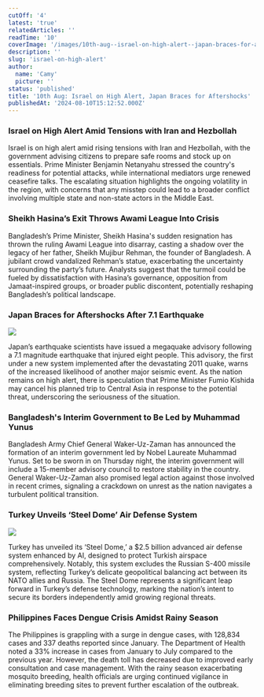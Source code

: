 ```yaml
---
cutOff: '4'
latest: 'true'
relatedArticles: ''
readTime: '10'
coverImage: '/images/10th-aug--israel-on-high-alert--japan-braces-for-aftershocks-k5ND.jpg'
description: ''
slug: 'israel-on-high-alert'
author:
  name: 'Camy'
  picture: ''
status: 'published'
title: '10th Aug: Israel on High Alert, Japan Braces for Aftershocks'
publishedAt: '2024-08-10T15:12:52.000Z'
---
```


### Israel on High Alert Amid Tensions with Iran and Hezbollah

Israel is on high alert amid rising tensions with Iran and Hezbollah, with the government advising citizens to prepare safe rooms and stock up on essentials. Prime Minister Benjamin Netanyahu stressed the country's readiness for potential attacks, while international mediators urge renewed ceasefire talks. The escalating situation highlights the ongoing volatility in the region, with concerns that any misstep could lead to a broader conflict involving multiple state and non-state actors in the Middle East.

### Sheikh Hasina’s Exit Throws Awami League Into Crisis

Bangladesh’s Prime Minister, Sheikh Hasina's sudden resignation has thrown the ruling Awami League into disarray, casting a shadow over the legacy of her father, Sheikh Mujibur Rehman, the founder of Bangladesh. A jubilant crowd vandalized Rehman’s statue, exacerbating the uncertainty surrounding the party’s future. Analysts suggest that the turmoil could be fueled by dissatisfaction with Hasina’s governance, opposition from Jamaat-inspired groups, or broader public discontent, potentially reshaping Bangladesh’s political landscape.

### Japan Braces for Aftershocks After 7.1 Earthquake

![](/images/10th-aug--israel-on-high-alert--japan-braces-for-aftershocks-Y1Nj.jpg)

Japan’s earthquake scientists have issued a megaquake advisory following a 7.1 magnitude earthquake that injured eight people. This advisory, the first under a new system implemented after the devastating 2011 quake, warns of the increased likelihood of another major seismic event. As the nation remains on high alert, there is speculation that Prime Minister Fumio Kishida may cancel his planned trip to Central Asia in response to the potential threat, underscoring the seriousness of the situation.

### Bangladesh's Interim Government to Be Led by Muhammad Yunus

Bangladesh Army Chief General Waker-Uz-Zaman has announced the formation of an interim government led by Nobel Laureate Muhammad Yunus. Set to be sworn in on Thursday night, the interim government will include a 15-member advisory council to restore stability in the country. General Waker-Uz-Zaman also promised legal action against those involved in recent crimes, signaling a crackdown on unrest as the nation navigates a turbulent political transition.

### Turkey Unveils ‘Steel Dome’ Air Defense System

![](/images/b10b-k4NT.jpg)

Turkey has unveiled its ‘Steel Dome,’ a $2.5 billion advanced air defense system enhanced by AI, designed to protect Turkish airspace comprehensively. Notably, this system excludes the Russian S-400 missile system, reflecting Turkey’s delicate geopolitical balancing act between its NATO allies and Russia. The Steel Dome represents a significant leap forward in Turkey’s defense technology, marking the nation’s intent to secure its borders independently amid growing regional threats.

### Philippines Faces Dengue Crisis Amidst Rainy Season

The Philippines is grappling with a surge in dengue cases, with 128,834 cases and 337 deaths reported since January. The Department of Health noted a 33% increase in cases from January to July compared to the previous year. However, the death toll has decreased due to improved early consultation and case management. With the rainy season exacerbating mosquito breeding, health officials are urging continued vigilance in eliminating breeding sites to prevent further escalation of the outbreak.